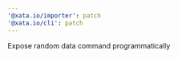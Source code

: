 ```yaml
---
'@xata.io/importer': patch
'@xata.io/cli': patch
---
```


Expose random data command programmatically
